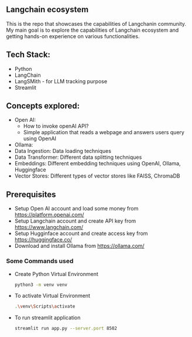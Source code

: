 ## Langchain ecosystem
This is the repo that showcases the capabilities of Langchanin community. My main goal is to explore the capabilities of Langchain ecosystem and getting hands-on experience on various functionalities.

## Tech Stack:
- Python
- LangChain
- LangSMith - for LLM tracking purpose
- Streamlit


## Concepts explored:
- Open AI: 
    - How to invoke openAI API?
    - Simple application that reads a webpage and answers users query using OpenAI
- Ollama:
- Data Ingestion: Data loading techniques
- Data Transformer: Different data splitting techniques
- Embeddings: Different embedding techniques using OpenAI, Ollama, Huggingface
- Vector Stores: Different types of vector stores like FAISS, ChromaDB


## Prerequisites
- Setup Open AI account and load some money from https://platform.openai.com/
- Setup Langchain account and create API key from https://www.langchain.com/
- Setup Hugginface account and create access key from https://huggingface.co/
- Download and install Ollama from https://ollama.com/

### Some Commands used
- Create Python Virtual Environment
    ```sh
    python3 -m venv venv
    ```
- To activate Virtual Environment
    ```sh
    .\venv\Scripts\activate
    ```
- To run streamlit application
    ```sh
    streamlit run app.py --server.port 8502
    ```